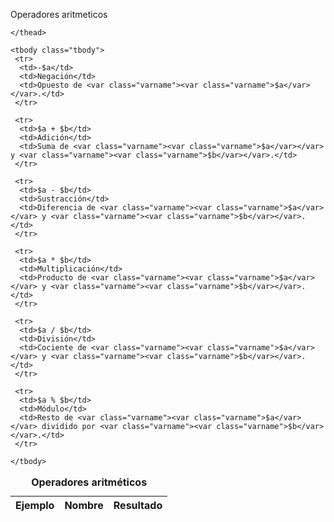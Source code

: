 Operadores aritmeticos
<table class="doctable table">
   <caption><strong>Operadores aritméticos</strong></caption>
    <thead>
     <tr>
      <th>Ejemplo</th>
      <th>Nombre</th>
      <th>Resultado</th>
     </tr>

    </thead>

    <tbody class="tbody">
     <tr>
      <td>-$a</td>
      <td>Negación</td>
      <td>Opuesto de <var class="varname"><var class="varname">$a</var></var>.</td>
     </tr>

     <tr>
      <td>$a + $b</td>
      <td>Adición</td>
      <td>Suma de <var class="varname"><var class="varname">$a</var></var> y <var class="varname"><var class="varname">$b</var></var>.</td>
     </tr>

     <tr>
      <td>$a - $b</td>
      <td>Sustracción</td>
      <td>Diferencia de <var class="varname"><var class="varname">$a</var></var> y <var class="varname"><var class="varname">$b</var></var>.</td>
     </tr>

     <tr>
      <td>$a * $b</td>
      <td>Multiplicación</td>
      <td>Producto de <var class="varname"><var class="varname">$a</var></var> y <var class="varname"><var class="varname">$b</var></var>.</td>
     </tr>

     <tr>
      <td>$a / $b</td>
      <td>División</td>
      <td>Cociente de <var class="varname"><var class="varname">$a</var></var> y <var class="varname"><var class="varname">$b</var></var>.</td>
     </tr>

     <tr>
      <td>$a % $b</td>
      <td>Módulo</td>
      <td>Resto de <var class="varname"><var class="varname">$a</var></var> dividido por <var class="varname"><var class="varname">$b</var></var>.</td>
     </tr>

    </tbody>
   
  </table>
